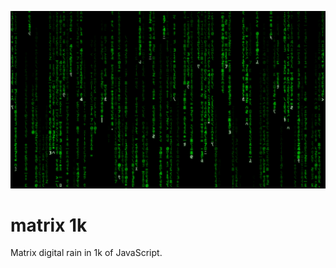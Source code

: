 ![Matrix screenshot](/screenshot.png?raw=true "Matrix's default appearance.")

# matrix 1k

Matrix digital rain in 1k of JavaScript.